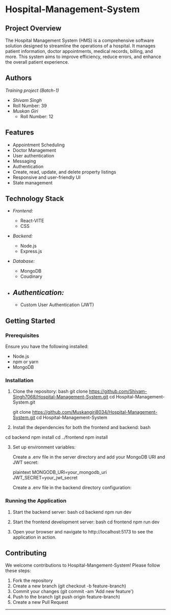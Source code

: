 # Hospital-Management-System

## Project Overview

The Hospital Management System (HMS) is a comprehensive software solution designed to streamline the operations of a hospital. It manages patient information, doctor appointments, medical records, billing, and more. This system aims to improve efficiency, reduce errors, and enhance the overall patient experience.

## Authors
   *Training project (Batch-1)*

- *Shivam Singh*
 - Roll Number: 39
- *Muskan Giri*
  - Roll Number: 12

## Features
- Appointment Scheduling
- Doctor Management
- User authentication
- Messaging
- Authentication 
- Create, read, update, and delete property listings
- Responsive and user-friendly UI
- State management 

## Technology Stack

- *Frontend:*
  - React-VITE
  -   CSS 
   
 
  
  
  

- *Backend:*
  - Node.js
  - Express.js
  

- *Database:*
  - MongoDB
  - Coudinary

- *Authentication:*
  - 
  - Custom User Authentication (JWT)

## Getting Started

### Prerequisites

Ensure you have the following installed:

- Node.js
- npm or yarn
- MongoDB

### Installation

1. Clone the repository:
   bash
   git clone https://github.com/Shivam-Singh7068/Hospital-Management-System.git
   cd Hospital-Management-System.git

   git clone https://github.com/Muskangiri8034/Hospital-Management-System.git
   cd Hospital-Management-System

2. Install the dependencies for both the frontend and backend:
   bash

 cd backend
 npm install
 cd ../frontend
 npm install

3. Set up environment variables:

   Create a .env file in the server directory and add your MongoDB URI and JWT secret:

   plaintext
   MONGODB_URI=your_mongodb_uri
   JWT_SECRET=your_jwt_secret
   

   Create a .env file in the backend directory  configuration:

  

### Running the Application

1. Start the backend server:
   bash
   cd backend
   npm run dev
   

2. Start the frontend development server:
   bash
   cd frontend
   npm run dev
   

3. Open your browser and navigate to http://localhost:5173 to see the application in action.

## Contributing

We welcome contributions to Hospital-Mangement-System! Please follow these steps:

1. Fork the repository
2. Create a new branch (git checkout -b feature-branch)
3. Commit your changes (git commit -am 'Add new feature')
4. Push to the branch (git push origin feature-branch)
5. Create a new Pull Request



---

